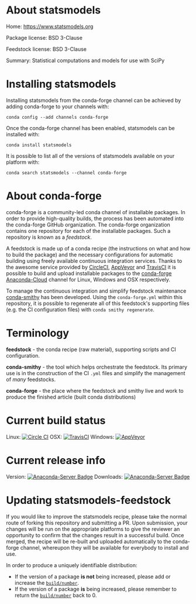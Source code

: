About statsmodels
=================

Home: https://www.statsmodels.org

Package license: BSD 3-Clause

Feedstock license: BSD 3-Clause

Summary: Statistical computations and models for use with SciPy



Installing statsmodels
======================

Installing statsmodels from the conda-forge channel can be achieved by adding conda-forge to your channels with:

```
conda config --add channels conda-forge
```

Once the conda-forge channel has been enabled, statsmodels can be installed with:

```
conda install statsmodels
```

It is possible to list all of the versions of statsmodels available on your platform with:

```
conda search statsmodels --channel conda-forge
```


About conda-forge
=================

conda-forge is a community-led conda channel of installable packages.
In order to provide high-quality builds, the process has been automated into the
conda-forge GitHub organization. The conda-forge organization contains one repository 
for each of the installable packages. Such a repository is known as a *feedstock*.

A feedstock is made up of a conda recipe (the instructions on what and how to build
the package) and the necessary configurations for automatic building using freely
available continuous integration services. Thanks to the awesome service provided by
[CircleCI](https://circleci.com/), [AppVeyor](http://www.appveyor.com/)
and [TravisCI](https://travis-ci.org/) it is possible to build and upload installable
packages to the [conda-forge](https://anaconda.org/conda-forge)
[Anaconda-Cloud](http://docs.anaconda.org/) channel for Linux, Windows and OSX respectively.

To manage the continuous integration and simplify feedstock maintenance
[conda-smithy](http://github.com/conda-forge/conda-smithy) has been developed.
Using the ``conda-forge.yml`` within this repository, it is possible to regenerate all of
this feedstock's supporting files (e.g. the CI configuration files) with ``conda smithy regenerate``.


Terminology
===========

**feedstock** - the conda recipe (raw material), supporting scripts and CI configuration.

**conda-smithy** - the tool which helps orchestrate the feedstock.
                   Its primary use is in the construction of the CI ``.yml`` files
                   and simplify the management of *many* feedstocks.

**conda-forge** - the place where the feedstock and smithy live and work to
                  produce the finished article (built conda distributions)

Current build status
====================

Linux: [![Circle CI](https://circleci.com/gh/conda-forge/statsmodels-feedstock.svg?style=svg)](https://circleci.com/gh/conda-forge/statsmodels-feedstock)
OSX: [![TravisCI](https://travis-ci.org/conda-forge/statsmodels-feedstock.svg?branch=master)](https://travis-ci.org/conda-forge/statsmodels-feedstock) 
Windows: [![AppVeyor](https://ci.appveyor.com/api/projects/status/github/conda-forge/statsmodels-feedstock?svg=True)](https://ci.appveyor.com/project/conda-forge/statsmodels-feedstock/branch/master)

Current release info
====================
Version: [![Anaconda-Server Badge](https://anaconda.org/conda-forge/statsmodels/badges/version.svg)](https://anaconda.org/conda-forge/statsmodels)
Downloads: [![Anaconda-Server Badge](https://anaconda.org/conda-forge/statsmodels/badges/downloads.svg)](https://anaconda.org/conda-forge/statsmodels)


Updating statsmodels-feedstock
==============================

If you would like to improve the statsmodels recipe, please take the normal
route of forking this repository and submitting a PR. Upon submission, your changes will
be run on the appropriate platforms to give the reviewer an opportunity to confirm that the
changes result in a successful build. Once merged, the recipe will be re-built and uploaded
automatically to the conda-forge channel, whereupon they will be available for everybody to
install and use.

In order to produce a uniquely identifiable distribution:
 * If the version of a package **is not** being increased, please add or increase
   the [``build/number``](http://conda.pydata.org/docs/building/meta-yaml.html#build-number-and-string). 
 * If the version of a package **is** being increased, please remember to return
   the [``build/number``](http://conda.pydata.org/docs/building/meta-yaml.html#build-number-and-string)
   back to 0.

